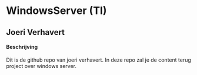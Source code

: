 # WindowsServer (TI)
## Joeri Verhavert
#### Beschrijving
Dit is de github repo van joeri verhavert. In deze repo zal je de content terug project over windows server.

